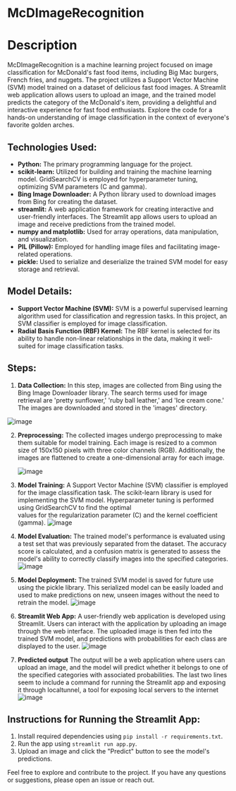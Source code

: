# McDImageRecognition

# Description
McDImageRecognition is a machine learning project focused on image classification for McDonald's fast food items, including Big Mac burgers, French fries, and nuggets. The project   utilizes a Support Vector Machine (SVM) model trained on a dataset of delicious fast food images. A Streamlit web application allows users to upload an image, and the trained model   predicts the category of the McDonald's item, providing a delightful and interactive experience for fast food enthusiasts. Explore the code for a hands-on understanding of image classification in the context of everyone's favorite golden arches.

## Technologies Used:
- **Python:** The primary programming language for the project.
- **scikit-learn:** Utilized for building and training the machine learning model. GridSearchCV is employed for hyperparameter tuning, optimizing SVM parameters (C and gamma).
- **Bing Image Downloader:** A Python library used to download images from Bing for creating the dataset.
- **streamlit:** A web application framework for creating interactive and user-friendly interfaces. The Streamlit app allows users to upload an image and receive predictions from the trained model.
- **numpy and matplotlib:** Used for array operations, data manipulation, and visualization.
- **PIL (Pillow):** Employed for handling image files and facilitating image-related operations.
- **pickle:** Used to serialize and deserialize the trained SVM model for easy storage and retrieval.

## Model Details:
- **Support Vector Machine (SVM):** SVM is a powerful supervised learning algorithm used for classification and regression tasks. In this project, an SVM classifier is employed for image classification.
- **Radial Basis Function (RBF) Kernel:** The RBF kernel is selected for its ability to handle non-linear relationships in the data, making it well-suited for image classification tasks.


## Steps:
1. **Data Collection:**
   In this step, images are collected from Bing using the Bing Image Downloader library. The search terms used for image retrieval are 'pretty sunflower,' 'ruby ball leather,' and 'Ice cream cone.' The images are downloaded and stored 
   in the 'images' directory.
   
  ![image](https://github.com/charan1207/McDImageRecognition/blob/main/ImgMacD/Data%20collection.png?raw=true)
  

2. **Preprocessing:**
   The collected images undergo preprocessing to make them suitable for model training. Each image is resized to a common size of 150x150 pixels with three color channels (RGB). Additionally, the images are flattened to create a one-dimensional array for each image.

   ![image](https://github.com/charan1207/McDImageRecognition/blob/main/ImgMacD/preprocessing.png?raw=true)

3. **Model Training:**
   A Support Vector Machine (SVM) classifier is employed for the image classification task. The scikit-learn library is used for          
   implementing the SVM model. Hyperparameter tuning is performed using GridSearchCV to find the optimal     
   values for the regularization parameter (C) and the kernel coefficient (gamma).
 ![image](https://github.com/charan1207/McDImageRecognition/assets/28255223/a3a69b6b-7811-4cc5-9e22-83b159600eca)
   
4. **Model Evaluation:**
   The trained model's performance is evaluated using a test set that was previously separated from the dataset. The accuracy score is          calculated, and a confusion matrix is generated to assess the model's ability to correctly classify 
   images into the specified categories.
  ![image](https://github.com/charan1207/McDImageRecognition/assets/28255223/59acc845-2136-4ed8-a561-95cbda7a1a6e)


5. **Model Deployment:**
    The trained SVM model is saved for future use using the pickle library. This serialized model can be easily loaded and used to make          predictions on new, unseen images without the need to retrain the model.
  ![image](https://github.com/charan1207/McDImageRecognition/assets/28255223/d0ee163e-4e67-44bf-9483-0dbf6738ff53)


6. **Streamlit Web App:**
    A user-friendly web application is developed using Streamlit. Users can interact with the application by uploading an image through the       web interface. The uploaded image is then fed into the trained SVM model, and predictions with 
    probabilities for each class are displayed to the user.
   ![image](https://github.com/charan1207/McDImageRecognition/assets/28255223/3dfb0f8b-fe6b-4a95-8a39-77eb52c20033)

7. **Predicted output**
   The output will be a web application where users can upload an image, and the model will predict whether it belongs to one of the       specified categories with associated probabilities. The last two lines seem to include a command for running the Streamlit app and exposing it through localtunnel, a tool for exposing local servers to the internet
   ![image](https://github.com/charan1207/McDImageRecognition/assets/28255223/d900c4b7-4568-4e11-8f2c-762bae446981)
    
## Instructions for Running the Streamlit App:
1. Install required dependencies using `pip install -r requirements.txt`.
2. Run the app using `streamlit run app.py`.
3. Upload an image and click the "Predict" button to see the model's predictions.

Feel free to explore and contribute to the project. If you have any questions or suggestions, please open an issue or reach out.

   
   





